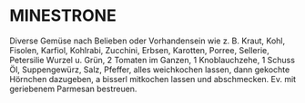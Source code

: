 # MINESTRONE

Diverse Gemüse nach Belieben oder Vorhandensein wie z. B. Kraut, Kohl,
Fisolen, Karfiol, Kohlrabi, Zucchini, Erbsen, Karotten, Porree,
Sellerie, Petersilie Wurzel u. Grün, 2 Tomaten im Ganzen, 1
Knoblauchzehe, 1 Schuss Öl, Suppengewürz, Salz, Pfeffer, alles
weichkochen lassen, dann gekochte Hörnchen dazugeben, a bisserl
mitkochen lassen und abschmecken. Ev. mit geriebenem Parmesan bestreuen.

